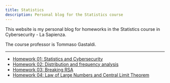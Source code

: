 ```yaml
---
title: Statistics
description: Personal blog for the Statistics course
---
```


This website is my personal blog for homeworks in the Statistics course in
Cybersecurity - La Sapienza.

The course professor is Tommaso Gastaldi.

---

- [Homework 01: Statistics and Cybersecurity](/homework-1)
- [Homework 02: Distribution and frequency analysis](/homework-2)
- [Homework 03: Breaking RSA](/homework-3)
- [Homework 04: Law of Large Numbers and Central Limit Theorem](/homework-4)
